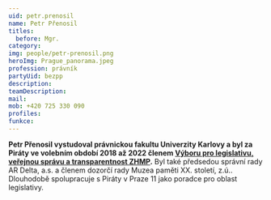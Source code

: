 ```yaml
---
uid: petr.prenosil
name: Petr Přenosil
titles:
  before: Mgr.
category:
img: people/petr-prenosil.png
heroImg: Prague_panorama.jpeg
profession: právník
partyUid: bezpp
description: 
teamDescription:
mail:
mob: +420 725 330 090
profiles:
funkce:
---
```


**Petr Přenosil vystudoval právnickou fakultu Univerzity Karlovy a byl za Piráty ve volebním období 2018 až 2022 členem <a href="https://www.praha.eu/jnp/cz/o_meste/primator_a_volene_organy/zastupitelstvo/vybory_zastupitelstva/index.html?committeeId=33600">Výboru pro legislativu, veřejnou správu a transparentnost ZHMP</a>.** Byl také předsedou správní rady AR Delta, a.s. a členem dozorčí rady Muzea paměti XX. století, z.ú.. Dlouhodobě spolupracuje s Piráty v Praze 11 jako poradce pro oblast legislativy. 
